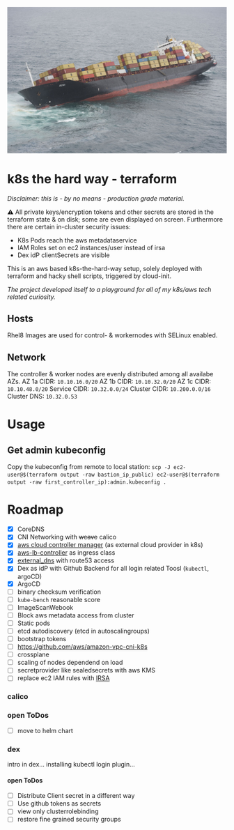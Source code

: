 ![Failed Containership](docs/containership.jpg)

# k8s the hard way - terraform
*Disclaimer: this is - by no means - production grade material.*

:warning: All private keys/encryption tokens and other secrets are stored in the terraform
state & on disk; some are even displayed on screen.
Furthermore there are certain in-cluster security issues:
* K8s Pods reach the aws metadataservice
* IAM Roles set on ec2 instances/user instead of irsa
* Dex idP clientSecrets are visible

This is an aws based k8s-the-hard-way setup, solely deployed with terraform and
hacky shell scripts, triggered by cloud-init.

*The project developed itself to a playground for all of my k8s/aws tech related curiosity.*

## Hosts
Rhel8 Images are used for control- & workernodes with SELinux enabled.

## Network
The controller & worker nodes are evenly distributed among all availabe AZs.
AZ 1a CIDR: `10.10.16.0/20`
AZ 1b CIDR: `10.10.32.0/20`
AZ 1c CIDR: `10.10.48.0/20`
Service CIDR: `10.32.0.0/24`
Cluster CIDR: `10.200.0.0/16`
Cluster DNS: `10.32.0.53`

# Usage
## Get admin kubeconfig
Copy the kubeconfig from remote to local station:
`scp -J ec2-user@$(terraform output -raw bastion_ip_public) ec2-user@$(terraform output -raw first_controller_ip):admin.kubeconfig .`


# Roadmap

- [x] CoreDNS
- [x] CNI Networking with ~~weave~~ calico
- [x] [aws cloud controller manager](https://github.com/kubernetes/cloud-provider-aws) (as external cloud provider in k8s)
- [x] [aws-lb-controller](https://github.com/kubernetes-sigs/aws-load-balancer-controller) as ingress class
- [x] [external_dns](https://github.com/kubernetes-sigs/external-dns) with route53 access
- [x] Dex as idP with Github Backend for all login related Toosl (`kubectl`, argoCD)
- [x] ArgoCD
- [ ] binary checksum verification
- [ ] `kube-bench` reasonable score
- [ ] ImageScanWebook
- [ ] Block aws metadata access from cluster
- [ ] Static pods
- [ ] etcd autodiscovery (etcd in autoscalingroups)
- [ ] bootstrap tokens
- [ ] https://github.com/aws/amazon-vpc-cni-k8s
- [ ] crossplane
- [ ] scaling of nodes dependend on load
- [ ] secretprovider like sealedsecrets with aws KMS
- [ ] replace ec2 IAM rules with [IRSA](https://aws.amazon.com/blogs/opensource/introducing-fine-grained-iam-roles-service-accounts/)

### calico
### open ToDos
- [ ] move to helm chart

### dex
intro in dex...
installing kubectl login plugin...


#### open ToDos
- [ ] Distribute Client secret in a different way
- [ ] Use github tokens as secrets
- [ ] view only clusterrolebinding
- [ ] restore fine grained security groups
